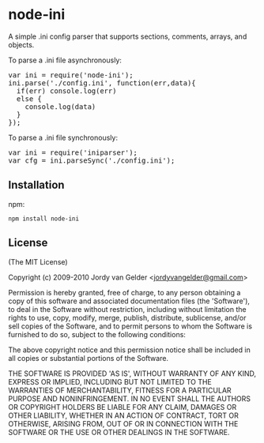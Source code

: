 # node-ini

A simple .ini config parser that supports sections, comments, arrays, and objects.

To parse a .ini file asynchronously:
<pre>
var ini = require('node-ini');
ini.parse('./config.ini', function(err,data){
  if(err) console.log(err)
  else {
    console.log(data)
  }
});
</pre>

To parse a .ini file synchronously:
<pre>
var ini = require('iniparser');
var cfg = ini.parseSync('./config.ini');
</pre>

## Installation
npm:

`npm install node-ini`

## License

(The MIT License)

Copyright (c) 2009-2010 Jordy van Gelder &lt;jordyvangelder@gmail.com&gt;

Permission is hereby granted, free of charge, to any person obtaining
a copy of this software and associated documentation files (the
'Software'), to deal in the Software without restriction, including
without limitation the rights to use, copy, modify, merge, publish,
distribute, sublicense, and/or sell copies of the Software, and to
permit persons to whom the Software is furnished to do so, subject to
the following conditions:

The above copyright notice and this permission notice shall be
included in all copies or substantial portions of the Software.

THE SOFTWARE IS PROVIDED 'AS IS', WITHOUT WARRANTY OF ANY KIND,
EXPRESS OR IMPLIED, INCLUDING BUT NOT LIMITED TO THE WARRANTIES OF
MERCHANTABILITY, FITNESS FOR A PARTICULAR PURPOSE AND NONINFRINGEMENT.
IN NO EVENT SHALL THE AUTHORS OR COPYRIGHT HOLDERS BE LIABLE FOR ANY
CLAIM, DAMAGES OR OTHER LIABILITY, WHETHER IN AN ACTION OF CONTRACT,
TORT OR OTHERWISE, ARISING FROM, OUT OF OR IN CONNECTION WITH THE
SOFTWARE OR THE USE OR OTHER DEALINGS IN THE SOFTWARE.
